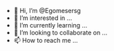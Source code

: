 - 👋 Hi, I’m @Egomesersg
- 👀 I’m interested in ...
- 🌱 I’m currently learning ...
- 💞️ I’m looking to collaborate on ...
- 📫 How to reach me ...

<!---
Egomesersg/Egomesersg is a ✨ special ✨ repository because its `README.md` (this file) appears on your GitHub profile.
You can click the Preview link to take a look at your changes.
--->
